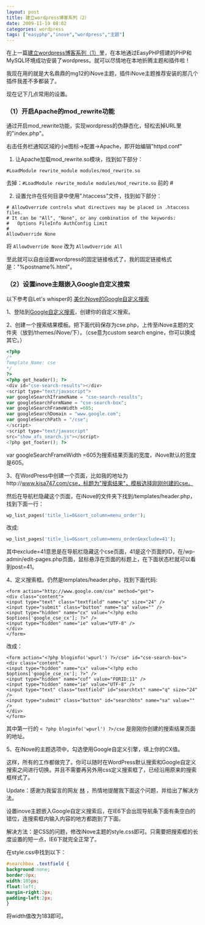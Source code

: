 ```yaml
---
layout: post
title: 建立wordpress博客系列（2）
date: 2009-11-19 08:02
categories: wordpress
tags: ["easyphp","inove","wordpress","主题"]
---
```


在上一篇[建立wordpress博客系列（1）](../build-wordpress-01.html)里，在本地通过EasyPHP搭建的PHP和MySQL环境成功安装了wordpress。就可以尽情地在本地折腾主题和插件啦！

我现在用的就是大名鼎鼎的mg12的iNove主题，插件iNove主题推荐安装的那几个插件我差不多都装了。

现在记下几点常用的设置。

### （1）开启Apache的mod_rewrite功能

通过开启mod_rewrite功能，实现wordpress的伪静态化，轻松去掉URL里的"index.php"。

右击任务栏通知区域的小e图标→配置→Apache，即开始编辑"httpd.conf"

1. 让Apache加载mod_rewrite.so模块，找到如下部分：

```
#LoadModule rewrite_module modules/mod_rewrite.so
```

去掉：`#LoadModule rewrite_module modules/mod_rewrite.so` 前的 #

2. 设置允许在任何目录中使用".htaccess"文件，找到如下部分：

```
# AllowOverride controls what directives may be placed in .htaccess files.
# It can be "All", "None", or any combination of the keywords:
#   Options FileInfo AuthConfig Limit
#
AllowOverride None
```

将 `AllowOverride None` 改为 `AllowOverride All`

至此就可以自由设置wordpress的固定链接格式了，我的固定链接格式是："%postname%.html"。

### （2）设置inove主题嵌入Google自定义搜索

以下参考自Let's whisper的  [美化iNove的Google自定义搜索](http://www.whisperer.name/2009/09/improve-the-google-custom-search-results-of-inove/)

1、登陆到[Google自定义搜索](http://www.google.com/coop/cse/)，创建你的自定义搜索。

2、创建一个搜索结果模板。把下面代码保存为cse.php，上传至iNove主题的文件夹（放到/themes/iNove/下）。（cse意为custom search engine，你可以换成其它。）
```php
<?php
/*
Template Name: cse
*/
?>
<?php get_header(); ?>
<div id="cse-search-results"></div>
<script type="text/javascript">
var googleSearchIframeName = "cse-search-results";
var googleSearchFormName = "cse-search-box";
var googleSearchFrameWidth =605;
var googleSearchDomain = "www.google.com";
var googleSearchPath = "/cse";
</script>
<script type="text/javascript"
src="show_afs_search.js"></script>
<?php get_footer(); ?>
```
var googleSearchFrameWidth =605为搜索结果页面的宽度，iNove默认的宽度是605。

3、在WordPress中创建一个页面，比如我的地址为http://www.kisa747.com/cse，标题为"搜索结果"，模板选择刚刚创建的cse。

然后在导航栏隐藏这个页面，在iNove的文件夹下找到/templates/header.php，找到下面一行：

```php
wp_list_pages('title_li=0&sort_column=menu_order');
```

改成:

```php
wp_list_pages('title_li=0&sort_column=menu_order&exclude=41');
```

其中exclude=41意思是在导航栏隐藏这个cse页面，41是这个页面的ID，在/wp-admin/edit-pages.php页面，鼠标悬浮在页面的标题上，在下面状态栏就可以看到post=41。

4、定义搜索框。仍然是templates/header.php，找到下面代码:

```php+HTML
<form action="http://www.google.com/cse" method="get">
<div class="content">
<input type="text" class="textfield" name="q" size="24" />
<input type="submit" class="button" name="sa" value="" />
<input type="hidden" name="cx" value="<?php echo $options['google_cse_cx']; ?>" />
<input type="hidden" name="ie" value="UTF-8" />
</div>
</form>
```
改成：

```php+HTML
<form action="<?php bloginfo('wpurl') ?>/cse" id="cse-search-box">
<div class="content">
<input type="hidden" name="cx" value="<?php echo $options['google_cse_cx']; ?>" />
<input type="hidden" name="cof" value="FORID:11" />
<input type="hidden" name="ie" value="UTF-8" />
<input type="text" class="textfield" id="searchtxt" name="q" size="24" />
<input type="submit" class="button" id="searchbtn" name="sa" value="" />
</div>
</form>
```

其中第一行的 `< ?php bloginfo('wpurl') ?>/cse` 是刚刚你创建的搜索结果页面的地址。

5、在iNove的主题选项中，勾选使用Google自定义引擎，填上你的CX值。

这样，所有的工作都做完了。你可以随时在WordPress默认搜索和Google自定义搜索之间进行切换。并且不需要再另外用css定义搜索框了，已经沿用原来的搜索框样式了。

Update：感谢为我留言的网友 [林](http://www.lanpoly.cn) ，热情地提醒我下面这个问题，并给出了解决方法。

设置inove主题嵌入Google自定义搜索后，在IE6下会出现导航条下面有条空白的错位，连搜索框内输入内容的地方都跑到了下面。


解决方法：是CSS的问题，修改iNove主题的style.css即可。只需要把搜索框的长度设置的短一点，IE6下就完全正常了。

在style.css中找到以下：

```css
#searchbox .textfield {
background:none;
border:0px;
width:185px;
float:left;
margin-right:2px;
padding-left:2px;
}
```

将width值改为183即可。